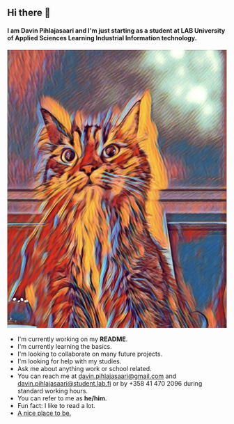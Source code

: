 ## Hi there 👋

#### I am Davin Pihlajasaari and I'm just starting as a student at LAB University of Applied Sciences Learning Industrial Information technology. 
![CAT](https://github.com/DavinPihlajasaari/ImageStorage/blob/main/IMG_1882.jpg)
- I'm currently working on my **README**.
- I'm currently learning the basics.
- I'm looking to collaborate on many future projects.
- I'm looking for help with my studies.
- Ask me about anything work or school related.
- You can reach me at davin.pihlajasaari@gmail.com and davin.pihlajasaari@student.lab.fi or by +358 41 470 2096 during standard working hours.
- You can refer to me as **he/him**.
- Fun fact: I like to read a lot.
- [A nice place to be.](https://avogadr.io/)
